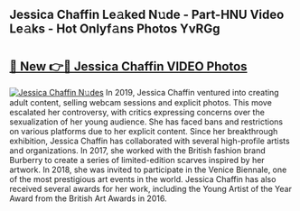 ## Jessica Chaffin Le𝚊ked N𝚞de - Part-HNU Video Le𝚊ks - Hot Onlyf𝚊ns Photos YvRGg

# <h2><a href="http://ab43985.deff.icu/?id=Jessica+Chaffin">🔗 New 👉🔴 Jessica Chaffin VIDEO Photos</a></h2>

[![Jessica Chaffin N𝚞des](https://i.imgur.com/rIISA9y.gif)](http://ab43985.deff.icu/?id=Jessica+Chaffin)
In 2019, Jessica Chaffin ventured into creating adult content, selling webcam sessions and explicit photos. This move escalated her controversy, with critics expressing concerns over the sexualization of her young audience. She has faced bans and restrictions on various platforms due to her explicit content. Since her breakthrough exhibition, Jessica Chaffin has collaborated with several high-profile artists and organizations. In 2017, she worked with the British fashion brand Burberry to create a series of limited-edition scarves inspired by her artwork. In 2018, she was invited to participate in the Venice Biennale, one of the most prestigious art events in the world. Jessica Chaffin has also received several awards for her work, including the Young Artist of the Year Award from the British Art Awards in 2016.
